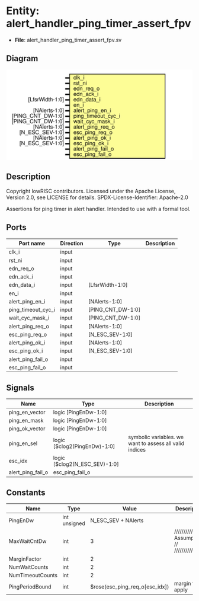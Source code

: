 # Entity: alert_handler_ping_timer_assert_fpv

- **File**: alert_handler_ping_timer_assert_fpv.sv
## Diagram

![Diagram](alert_handler_ping_timer_assert_fpv.svg "Diagram")
## Description

 Copyright lowRISC contributors.
 Licensed under the Apache License, Version 2.0, see LICENSE for details.
 SPDX-License-Identifier: Apache-2.0

 Assertions for ping timer in alert handler. Intended to use with
 a formal tool.

## Ports

| Port name          | Direction | Type              | Description |
| ------------------ | --------- | ----------------- | ----------- |
| clk_i              | input     |                   |             |
| rst_ni             | input     |                   |             |
| edn_req_o          | input     |                   |             |
| edn_ack_i          | input     |                   |             |
| edn_data_i         | input     | [LfsrWidth-1:0]   |             |
| en_i               | input     |                   |             |
| alert_ping_en_i    | input     | [NAlerts-1:0]     |             |
| ping_timeout_cyc_i | input     | [PING_CNT_DW-1:0] |             |
| wait_cyc_mask_i    | input     | [PING_CNT_DW-1:0] |             |
| alert_ping_req_o   | input     | [NAlerts-1:0]     |             |
| esc_ping_req_o     | input     | [N_ESC_SEV-1:0]   |             |
| alert_ping_ok_i    | input     | [NAlerts-1:0]     |             |
| esc_ping_ok_i      | input     | [N_ESC_SEV-1:0]   |             |
| alert_ping_fail_o  | input     |                   |             |
| esc_ping_fail_o    | input     |                   |             |
## Signals

| Name              | Type                          | Description                                               |
| ----------------- | ----------------------------- | --------------------------------------------------------- |
| ping_en_vector    | logic [PingEnDw-1:0]          |                                                           |
| ping_en_mask      | logic [PingEnDw-1:0]          |                                                           |
| ping_ok_vector    | logic [PingEnDw-1:0]          |                                                           |
| ping_en_sel       | logic [$clog2(PingEnDw)-1:0]  |  symbolic variables. we want to assess all valid indices  |
| esc_idx           | logic [$clog2(N_ESC_SEV)-1:0] |                                                           |
| alert_ping_fail_o | esc_ping_fail_o               |                                                           |
## Constants

| Name             | Type         | Value                          | Description                                      |
| ---------------- | ------------ | ------------------------------ | ------------------------------------------------ |
| PingEnDw         | int unsigned | N_ESC_SEV + NAlerts            |                                                  |
| MaxWaitCntDw     | int          | 3                              | ///////////////  Assumptions // ///////////////  |
| MarginFactor     | int          | 2                              |                                                  |
| NumWaitCounts    | int          | 2                              |                                                  |
| NumTimeoutCounts | int          | 2                              |                                                  |
| PingPeriodBound  | int          | $rose(esc_ping_req_o[esc_idx]) | margin to apply                                  |
